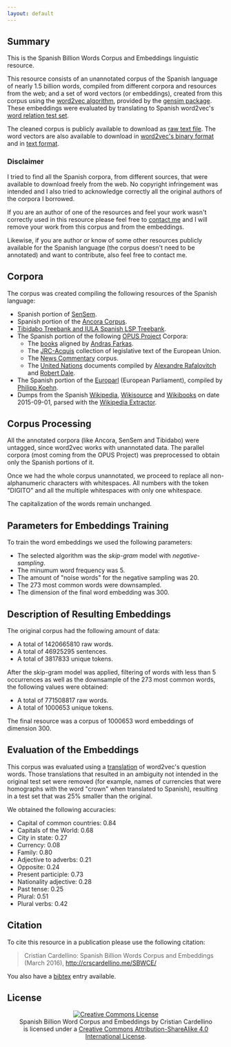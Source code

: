 ```yaml
---
layout: default
---
```


Summary
-------

This is the Spanish Billion Words Corpus and Embeddings linguistic resource.

This resource consists of an unannotated corpus of the Spanish language of
nearly 1.5 billion words, compiled from different corpora and resources from the
web; and a set of word vectors (or embeddings), created from this corpus using
the [word2vec algorithm](https://code.google.com/p/word2vec/), provided by the
[gensim package](https://radimrehurek.com/gensim/). These embeddings were
evaluated by translating to Spanish word2vec's [word relation test set](http://arxiv.org/pdf/1301.3781.pdf).

The cleaned corpus is publicly available to download as [raw text
file](http://cs.famaf.unc.edu.ar/~ccardellino/SBWCE/clean_corpus.tar.bz2). The
word vectors are also available to download in [word2vec's binary
format](http://cs.famaf.unc.edu.ar/~ccardellino/SBWCE/SBW-vectors-300-min5.bin.gz)
and in [text
format](http://cs.famaf.unc.edu.ar/~ccardellino/SBWCE/SBW-vectors-300-min5.txt.bz2).

### Disclaimer

I tried to find all the Spanish corpora, from different sources, that were
available to download freely from the web. No copyright infringement was
intended and I also tried to acknowledge correctly all the original authors of
the corpora I borrowed.

If you are an author of one of the resources and feel your work wasn't correctly
used in this resource please feel free to [contact
me](mailto:ccardellino@unc.edu.ar) and I will remove your work from this
corpus and from the embeddings.

Likewise, if you are author or know of some other resources publicly available
for the Spanish language (the corpus doesn't need to be annotated) and want to
contribute, also feel free to contact me.

Corpora
-------

The corpus was created compiling the following resources of the Spanish
language:

* Spanish portion of [SenSem](http://grial.uab.es/fproj.php?id=10&idioma=in).
* Spanish portion of the [Ancora Corpus](http://clic.ub.edu/corpus/en).
* [Tibidabo Treebank and IULA Spanish LSP
  Treebank](http://lod.iula.upf.edu/resources/metadata_TRL_Tibidabo_LSP_treebank_ES).
* The Spanish portion of the following [OPUS
  Project](http://opus.lingfil.uu.se/index.php) Corpora:
    * The [books](http://opus.lingfil.uu.se/Books.php) aligned by [Andras
      Farkas](http://www.farkastranslations.com/).
    * The [JRC-Acquis](http://opus.lingfil.uu.se/JRC-Acquis.php) collection of
      legislative text of the European Union.
    * The [News Commentary](http://opus.lingfil.uu.se/News-Commentary.php)
      corpus.
    * The [United Nations](http://opus.lingfil.uu.se/UN.php) documents compiled
      by [Alexandre Rafalovitch](http://www.outerthoughts.com/) and [Robert Dale](http://web.science.mq.edu.au/~rdale/).
* The Spanish portion of the [Europarl](http://statmt.org/europarl/) (European
  Parliament), compiled by [Philipp Koehn](http://homepages.inf.ed.ac.uk/pkoehn/).
* Dumps from the Spanish [Wikipedia](https://es.wikipedia.org),
  [Wikisource](https://es.wikisource.org) and
  [Wikibooks](https://es.wikibooks.org) on date 2015-09-01, parsed with the
  [Wikipedia Extractor](http://medialab.di.unipi.it/wiki/Wikipedia_Extractor).

Corpus Processing
-----------------

All the annotated corpora (like Ancora, SenSem and Tibidabo) were untagged,
since word2vec works with unannotated data.  The parallel corpora (most coming
from the OPUS Project) was preprocessed to obtain only the Spanish portions of
it.

Once we had the whole corpus unannotated, we proceed to replace all
non-alphanumeric characters with whitespaces. All numbers with the token
"DIGITO" and all the multiple whitespaces with only one whitespace.

The capitalization of the words remain unchanged.

Parameters for Embeddings Training
----------------------------------

To train the word embeddings we used the following parameters:

* The selected algorithm was the _skip-gram_ model with _negative-sampling_.
* The minumum word frequency was 5.
* The amount of "noise words" for the negative sampling was 20.
* The 273 most common words were downsampled.
* The dimension of the final word embedding was 300.

Description of Resulting Embeddings
-----------------------------------

The original corpus had the following amount of data:

* A total of 1420665810 raw words.
* A total of 46925295 sentences.
* A total of 3817833 unique tokens.

After the skip-gram model was applied, filtering of words with less than 5
occurrences as well as the downsample of the 273 most common words, the
following values were obtained:

* A total of 771508817 raw words.
* A total of 1000653 unique tokens.

The final resource was a corpus of 1000653 word embeddings of dimension 300.

Evaluation of the Embeddings
----------------------------

This corpus was evaluated using a
[translation](http://cs.famaf.unc.edu.ar/~ccardellino/SBWCE/questions-words_sp.txt)
of word2vec's question
words.
Those translations that resulted in an ambiguity not intended in the original
test set were removed (for example, names of currencies that were homographs
with the word "crown" when translated to Spanish), resulting in a test set that
was 25% smaller than the original.

We obtained the following accuracies:

* Capital of common countries: 0.84
* Capitals of the World: 0.68
* City in state: 0.27
* Currency: 0.08
* Family: 0.80
* Adjective to adverbs: 0.21
* Opposite: 0.24
* Present participle: 0.73
* Nationality adjective: 0.28
* Past tense: 0.25
* Plural: 0.51
* Plural verbs: 0.42

Citation
--------

To cite this resource in a publication please use the following citation:

> Cristian Cardellino: Spanish Billion Words Corpus and Embeddings (March 2016), http://crscardellino.me/SBWCE/ 

You also have a [bibtex](cite.bib) entry available.

License
-------

<div style="text-align: center;">
<a rel="license" href="http://creativecommons.org/licenses/by-sa/4.0/"><img
alt="Creative Commons License" style="border-width:0"
src="https://i.creativecommons.org/l/by-sa/4.0/88x31.png" /></a><br />
<span
xmlns:dct="http://purl.org/dc/terms/" property="dct:title">Spanish Billion Word
Corpus and Embeddings</span>
by <span xmlns:cc="http://creativecommons.org/ns#"
property="cc:attributionName">Cristian Cardellino</span><br />
is licensed under a <a
rel="license" href="http://creativecommons.org/licenses/by-sa/4.0/">Creative
Commons Attribution-ShareAlike 4.0 International License</a>.
</div>
